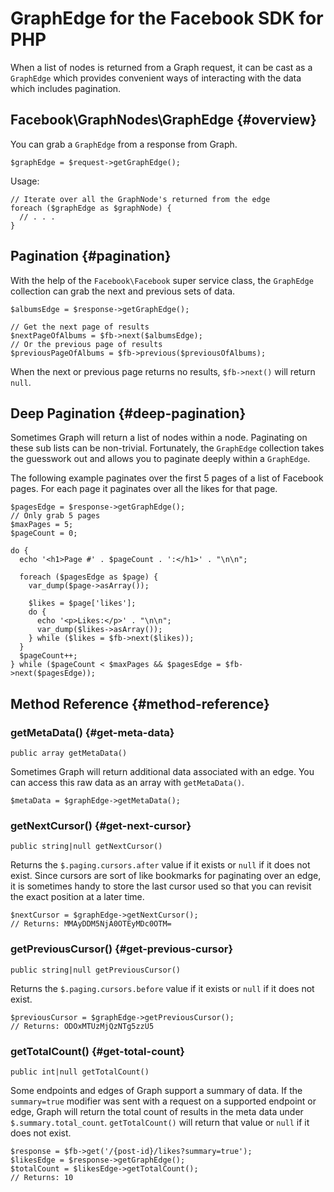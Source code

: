 # GraphEdge for the Facebook SDK for PHP

When a list of nodes is returned from a Graph request, it can be cast as a `GraphEdge` which provides convenient ways of interacting with the data which includes pagination.

## Facebook\GraphNodes\GraphEdge {#overview}

You can grab a `GraphEdge` from a response from Graph.

~~~~
$graphEdge = $request->getGraphEdge();
~~~~

Usage:

~~~~
// Iterate over all the GraphNode's returned from the edge
foreach ($graphEdge as $graphNode) {
  // . . .
}
~~~~

## Pagination {#pagination}

With the help of the `Facebook\Facebook` super service class, the `GraphEdge` collection can grab the next and previous sets of data.

~~~~
$albumsEdge = $response->getGraphEdge();

// Get the next page of results
$nextPageOfAlbums = $fb->next($albumsEdge);
// Or the previous page of results
$previousPageOfAlbums = $fb->previous($previousOfAlbums);
~~~~

When the next or previous page returns no results, `$fb->next()` will return `null`.

## Deep Pagination {#deep-pagination}

Sometimes Graph will return a list of nodes within a node. Paginating on these sub lists can be non-trivial. Fortunately, the `GraphEdge` collection takes the guesswork out and allows you to paginate deeply within a `GraphEdge`.

The following example paginates over the first 5 pages of a list of Facebook pages. For each page it paginates over all the likes for that page.

~~~~
$pagesEdge = $response->getGraphEdge();
// Only grab 5 pages
$maxPages = 5;
$pageCount = 0;

do {
  echo '<h1>Page #' . $pageCount . ':</h1>' . "\n\n";

  foreach ($pagesEdge as $page) {
    var_dump($page->asArray());

    $likes = $page['likes'];
    do {
      echo '<p>Likes:</p>' . "\n\n";
      var_dump($likes->asArray());
    } while ($likes = $fb->next($likes));
  }
  $pageCount++;
} while ($pageCount < $maxPages && $pagesEdge = $fb->next($pagesEdge));
~~~~

## Method Reference {#method-reference}

### getMetaData() {#get-meta-data}
~~~~
public array getMetaData()
~~~~

Sometimes Graph will return additional data associated with an edge. You can access this raw data as an array with `getMetaData()`.

~~~~
$metaData = $graphEdge->getMetaData();
~~~~

### getNextCursor() {#get-next-cursor}
~~~~
public string|null getNextCursor()
~~~~

Returns the `$.paging.cursors.after` value if it exists or `null` if it does not exist. Since cursors are sort of like bookmarks for paginating over an edge, it is sometimes handy to store the last cursor used so that you can revisit the exact position at a later time.

~~~~
$nextCursor = $graphEdge->getNextCursor();
// Returns: MMAyDDM5NjA0OTEyMDc0OTM=
~~~~

### getPreviousCursor() {#get-previous-cursor}
~~~~
public string|null getPreviousCursor()
~~~~

Returns the `$.paging.cursors.before` value if it exists or `null` if it does not exist.

~~~~
$previousCursor = $graphEdge->getPreviousCursor();
// Returns: ODOxMTUzMjQzNTg5zzU5
~~~~

### getTotalCount() {#get-total-count}
~~~~
public int|null getTotalCount()
~~~~

Some endpoints and edges of Graph support a summary of data. If the `summary=true` modifier was sent with a request on a supported endpoint or edge, Graph will return the total count of results in the meta data under `$.summary.total_count`. `getTotalCount()` will return that value or `null` if it does not exist.

~~~~
$response = $fb->get('/{post-id}/likes?summary=true');
$likesEdge = $response->getGraphEdge();
$totalCount = $likesEdge->getTotalCount();
// Returns: 10
~~~~
